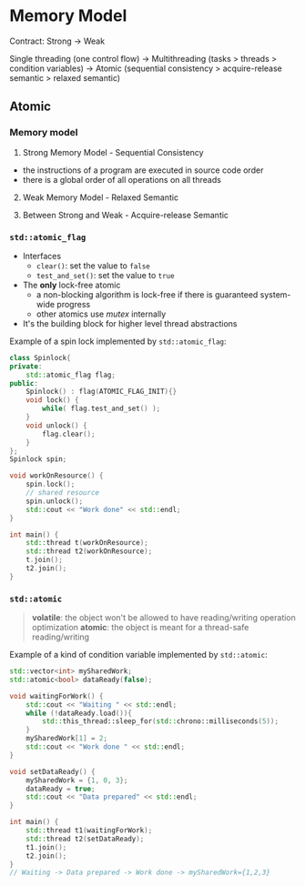 # Memory Model

Contract: Strong -> Weak

Single threading (one control flow) -> Multithreading (tasks > threads > condition variables) -> Atomic (sequential consistency > acquire-release semantic > relaxed semantic)

## Atomic

### Memory model

1. Strong Memory Model - Sequential Consistency
+ the instructions of a program are executed in source code order
+ there is a global order of all operations on all threads

2. Weak Memory Model - Relaxed Semantic

3. Between Strong and Weak - Acquire-release Semantic

### `std::atomic_flag`

+ Interfaces
    - `clear()`: set the value to `false`
    - `test_and_set()`: set the value to `true`
+ The **only** lock-free atomic
    - a non-blocking algorithm is lock-free if there is guaranteed system-wide progress
    - other atomics use *mutex* internally
+ It's the building block for higher level thread abstractions

Example of a spin lock implemented by `std::atomic_flag`:

```c++
class Spinlock{
private:
    std::atomic_flag flag;
public:
    Spinlock() : flag(ATOMIC_FLAG_INIT){}
    void lock() {
        while( flag.test_and_set() );
    }
    void unlock() {
        flag.clear();
    }
};
Spinlock spin;

void workOnResource() {
    spin.lock();
    // shared resource
    spin.unlock();
    std::cout << "Work done" << std::endl;
}

int main() {
    std::thread t(workOnResource);
    std::thread t2(workOnResource);
    t.join();
    t2.join();
}

```

### `std::atomic`

> **volatile**: the object won't be allowed to have reading/writing operation optimization
> **atomic**: the object is meant for a thread-safe reading/writing

Example of a kind of condition variable implemented by `std::atomic`:

```c++
std::vector<int> mySharedWork;
std::atomic<bool> dataReady(false);

void waitingForWork() {
    std::cout << "Waiting " << std::endl;
    while (!dataReady.load()){
        std::this_thread::sleep_for(std::chrono::milliseconds(5));
    }
    mySharedWork[1] = 2;
    std::cout << "Work done " << std::endl;
}

void setDataReady() {
    mySharedWork = {1, 0, 3};
    dataReady = true;
    std::cout << "Data prepared" << std::endl;
}

int main() {
    std::thread t1(waitingForWork);
    std::thread t2(setDataReady);
    t1.join();
    t2.join();
}
// Waiting -> Data prepared -> Work done -> mySharedWork={1,2,3}
```
